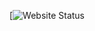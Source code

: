 





 [![Website Status](https://user-images.githubusercontent.com/120053328/207781121-8ff122bd-618b-477f-8abc-d2b6afa360b2.png)

